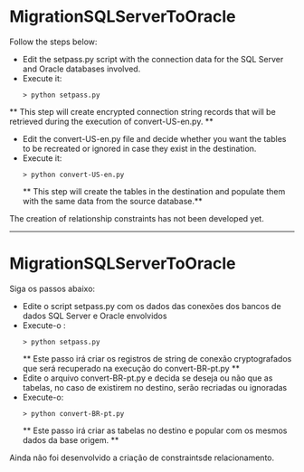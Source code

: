 
# MigrationSQLServerToOracle

Follow the steps below:
  - Edit the setpass.py script with the connection data for the SQL Server and Oracle databases involved.
  - Execute it:
      ```terminal
      > python setpass.py
      ```
  ** This step will create encrypted connection string records that will be retrieved during the execution of convert-US-en.py. **
  - Edit the convert-US-en.py file and decide whether you want the tables to be recreated or ignored in case they exist in the destination.
  - Execute it:
      ```terminal
      > python convert-US-en.py
      ```
      ** This step will create the tables in the destination and populate them with the same data from the source database.**

The creation of relationship constraints has not been developed yet.

-------------------------------------------------------------------------------------------------------------------------------------------------

# MigrationSQLServerToOracle

Siga os passos abaixo:
  - Edite o script setpass.py com os dados das conexões dos bancos de dados SQL Server e Oracle envolvidos
  - Execute-o : 
      ```terminal
      > python setpass.py
      ```
      ** Este passo irá criar os registros de string de conexão cryptografados que será recuperado na execução do convert-BR-pt.py **
  - Edite o arquivo convert-BR-pt.py e decida se deseja ou não que as tabelas, no caso de existirem no destino, serão recriadas ou ignoradas
  - Execute-o:
      ```terminal
      > python convert-BR-pt.py
      ```
      ** Este passo irá criar as tabelas no destino e popular com os mesmos dados da base origem. **

Ainda não foi desenvolvido a criação de constraintsde relacionamento.

